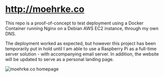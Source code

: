 # http://moehrke.co

This repo is a proof-of-concept to test deployment using a Docker Container running Nginx on a Debian AWS EC2 instance, through my own DNS. 

The deployment worked as expected, but however this project has been temporarily put in hold until I am able to use a Raspberry Pi as a full-time server solution - with accompanying email server. In addition, the website will be updated to serve as a personal landing page.

![moehrke.co homepage](/images/moehrke-co-homepage.png, "moehrke.co homepage")
